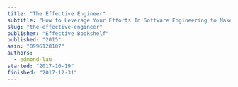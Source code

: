 ```yaml
---
title: "The Effective Engineer"
subtitle: "How to Leverage Your Efforts In Software Engineering to Make a Disproportionate and Meaningful Impact"
slug: "the-effective-engineer"
publisher: "Effective Bookshelf"
published: "2015"
asin: "0996128107"
authors:
  - edmond-lau
started: "2017-10-19"
finished: "2017-12-31"
---
```

